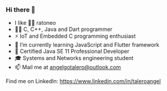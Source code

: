 ### Hi there 👋

- I like 🐀🐁 ratoneo
- 🧑‍💻 C, C++, Java and Dart programmer
- ⚡ IoT and Embedded C programming enthusiast
- 🌱 I’m currently learning JavaScript and Flutter framework
- 📔 Certified Java SE 11 Professional Developer
- 🎓 Systems and Networks engineering student
- 📫 Mail me at angelgotalero@outlook.com

Find me on LinkedIn:
https://www.linkedin.com/in/taleroangel
